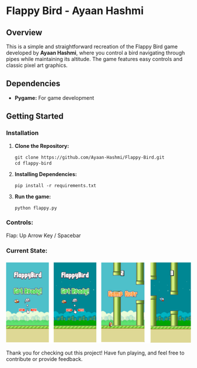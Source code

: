 # Flappy Bird - Ayaan Hashmi

## Overview

This is a simple and straightforward recreation of the Flappy Bird game developed by **Ayaan Hashmi**, where you control a bird navigating through pipes while maintaining its altitude. The game features easy controls and classic pixel art graphics.

## Dependencies

- **Pygame:** For game development

## Getting Started

### Installation

1. **Clone the Repository:**

   ```
   git clone https://github.com/Ayaan-Hashmi/Flappy-Bird.git
   cd flappy-bird
   ```

2. **Installing Dependencies:**

   ```
   pip install -r requirements.txt
   ```

3. **Run the game:**
   ```
   python flappy.py
   ```

### Controls:
Flap: Up Arrow Key / Spacebar

### Current State:
![Alt text](assets/preview.png "current state")

Thank you for checking out this project! Have fun playing, and feel free to contribute or provide feedback.
